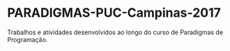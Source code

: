 # PARADIGMAS-PUC-Campinas-2017
Trabalhos e atividades desenvolvidos ao longo do curso de Paradigmas de Programação.

